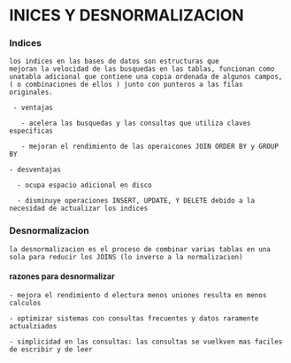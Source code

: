 # INICES Y DESNORMALIZACION


  ### Indices
   
    los indices en las bases de datos son estructuras que 
    mejoran la velocidad de las busquedas en las tablas, funcionan como unatabla adicional que contiene una copia ordenada de algunos campos, ( o combinaciones de ellos ) junto con punteros a las filas originales.

     - ventajas
      
       - acelera las busquedas y las consultas que utiliza claves especificas

       - mejoran el rendimiento de las operaicones JOIN ORDER BY y GROUP BY

    - desventajas
     
      - ocupa espacio adicional en disco

      - disminuye operaciones INSERT, UPDATE, Y DELETE debido a la necesidad de actualizar los indices



 ### Desnormalizacion
    
    la desnormalizacion es el proceso de combinar varias tablas en una sola para reducir los JOINS (lo inverso a la normalizacion) 

#### razones para desnormalizar
 
    - mejora el rendimiento d electura menos uniones resulta en menos calculos

    - optimizar sistemas con consultas frecuentes y datos raramente actualziados

    - simplicidad en las consultas: las consultas se vuelkven mas faciles de escribir y de leer
   
    
   

    
   